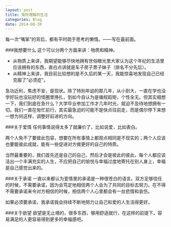 ```yaml
---
layout: post
title: 我所理解的生活
categories: Blog
date: 2014-08-30
---
```


每一次“嘴笨”的背后，都有平时疏于思考的懒惰。——写在最前面。

###我想要什么
这个可以分两个方面来讲：物质和精神。  

* 从物质上来讲，我期望能够尽快地拥有世俗眼光里大家认为这个年纪的生活里应该拥有的东西，直白点讲就是车子房子票子妹子（排名不分先后）。  
* 从精神上来讲，我目前比较想的是不久后的某一天，我能惊喜地发现自己已经克服了“必须症”。

急功近利，焦虑不安，是现状。除了特别年幼的那几年，从小到大，一直在学也没学好玩也没玩好的怪圈里挣扎，到如今自认为是循规蹈矩，个性全无。但其实细想一下，我们到底在急什么？大学毕业参加工作才几年时光，就迫不及待地想拥有一切。我们一直在匆忙前行，其实最急迫的可能不是快点往前走，而是偶尔停下来想一想为何这样，调整好前进的方向。

###关于爱情
任何事情说得太多了就廉价了，比如说爱，比如表白。  

两个人免不了要彼此包容，想要在所有事情上都观点相同是不现实的；两个人应该也要能彼此成就，能有一些促进对方做更好的自己的特质。  

当然最重要的，我们首先还是自己的自己，然后才会是彼此的彼此，每个人都应该活出一个丰满充实的人生，不应把自己的愉悦与幸福过度地寄托在别人身上，幸福是自己感觉出来的。

###关于承诺
一直以来都认为爱情里的承诺是一种很苍白的语言。双方足够信任的时候，不需要承诺，因为会笃定地相信两个人会为了共同的目标去努力。在不得不需要承诺来令对方相信的时候，相信两个人心里都会有一丝悲情和哀伤。  

如果必须要承诺，我承诺我会持续不断地努力让自己和爱的人生活得更好。  

###关于欲望
欲望是无止境的，很多东西，够用舒适就行，在这样的前提下，容易满足的人更容易得到更多的幸福感吧。  
